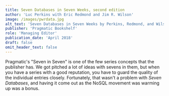 ```yaml
---
title: Seven Databases in Seven Weeks, second edition
author: 'Luc Perkins with Eric Redmond and Jim R. Wilson'
image: /images/pwrdata.jpg
alt_text: 'Seven Databases in Seven Weeks by Perkins, Redmond, and Wilson'
publisher: 'Pragmatic Bookshelf'
role: 'Managing Editor'
publication_date: 'April 2018'
draft: false
omit_header_text: false
---
```

Pragmatic's "Seven in Seven" is one of the few series concepts that the publisher has. We got pitched a lot of ideas with sevens in them, but when you have a series with a good reputation, you have to guard the quality of the individual entries closely. Fortunately, that wasn't a problem with _Seven Databases_, and having it come out as the NoSQL movement was warming up was a bonus.
